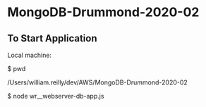 # MongoDB-Drummond-2020-02

## To Start Application
Local machine:

$ pwd

/Users/william.reilly/dev/AWS/MongoDB-Drummond-2020-02

$ node wr__webserver-db-app.js

